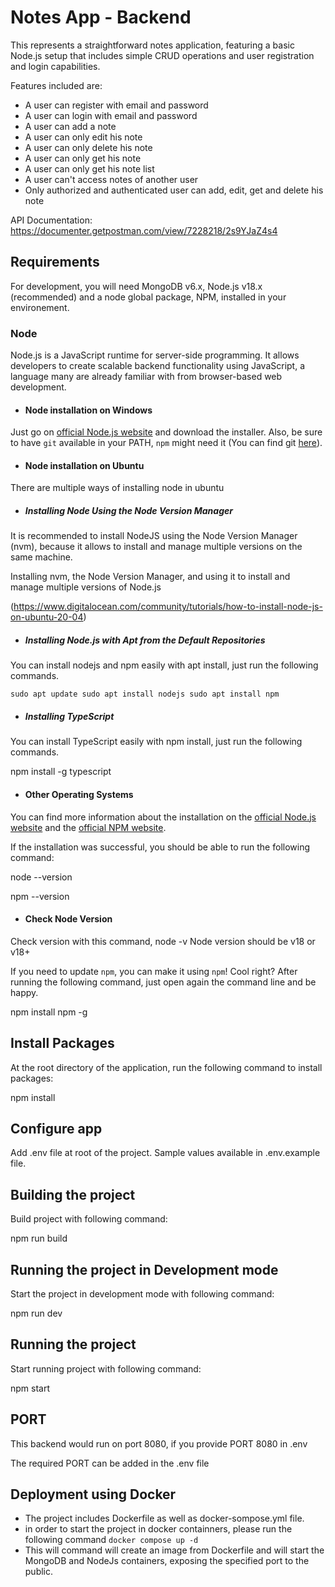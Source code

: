 # Notes App - Backend

This represents a straightforward notes application, featuring a basic Node.js setup that includes simple CRUD operations and user registration and login capabilities.

Features included are:
- A user can register with email and password
- A user can login with email and password
- A user can add a note
- A user can only edit his note
- A user can only delete his note
- A user can only get his note
- A user can only get his note list
- A user can't access notes of another user
- Only authorized and authenticated user can add, edit, get and delete his note

API Documentation: https://documenter.getpostman.com/view/7228218/2s9YJaZ4s4

## Requirements

For development, you will need MongoDB v6.x, Node.js v18.x (recommended) and a node global package, NPM, installed in your environement.

### Node

Node.js is a JavaScript runtime for server-side programming. It allows developers to create scalable backend functionality using JavaScript, a language many are already familiar with from browser-based web development.

- #### Node installation on Windows

Just go on [official Node.js website](https://nodejs.org/) and download the installer.
Also, be sure to have `git` available in your PATH, `npm` might need it (You can find git [here](https://git-scm.com/)).

- #### Node installation on Ubuntu

There are multiple ways of installing node in ubuntu

- ##### Installing Node Using the Node Version Manager

It is recommended to install NodeJS using the Node Version Manager (nvm), because it allows to install and manage multiple versions on the same machine.

Installing nvm, the Node Version Manager, and using it to install and manage multiple versions of Node.js

(https://www.digitalocean.com/community/tutorials/how-to-install-node-js-on-ubuntu-20-04)

- ##### Installing Node.js with Apt from the Default Repositories

You can install nodejs and npm easily with apt install, just run the following commands.

`sudo apt update
sudo apt install nodejs
sudo apt install npm`

- ##### Installing TypeScript 

You can install TypeScript easily with npm install, just run the following commands.

npm install -g typescript

- #### Other Operating Systems

You can find more information about the installation on the [official Node.js website](https://nodejs.org/) and the [official NPM website](https://npmjs.org/).

If the installation was successful, you should be able to run the following command:

node --version

npm --version

- #### Check Node Version

Check version with this command, node -v
Node version should be v18 or v18+

If you need to update `npm`, you can make it using `npm`! Cool right? After running the following command, just open again the command line and be happy.

npm install npm -g

## Install Packages

At the root directory of the application, run the following command to install packages:

npm install

## Configure app

Add .env file at root of the project. Sample values available in .env.example file.

## Building the project

Build project with following command:

npm run build

## Running the project in Development mode

Start the project in development mode with following command:

npm run dev


## Running the project

Start running project with following command:

npm start

## PORT

This backend would run on port 8080, if you provide PORT 8080 in .env

The required PORT can be added in the .env file

## Deployment using Docker
- The project includes Dockerfile as well as docker-sompose.yml file.
- in order to start the project in docker containners, please run the following command
`docker compose up -d`
- This will command will create an image from Dockerfile and will start the MongoDB and NodeJs containers, exposing the specified port to the public.
